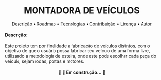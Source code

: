<h1 align="center">MONTADORA DE VEÍCULOS</h1>

<p align="center">
 <a href="#objetivo">Descrição</a> •
 <a href="#roadmap">Roadmap</a> • 
 <a href="#tecnologias">Tecnologias</a> • 
 <a href="#contribuicao">Contribuição</a> • 
 <a href="#licenc-a">Licença</a> • 
 <a href="#autor">Autor</a>
</p>

<h4>Descrição:</h4>
Este projeto tem por finalidade a fabricação de veículos distintos, com o objetivo de que o usuário possa fabricar seu veículo de uma forma livre, utilizando a metodologia de esteira, onde este pode escolher cada peça do veículo, sejam rodas, portas e motores.

<h4 align="center"> 
	🚧  🚀 Em construção...  🚧
</h4>
